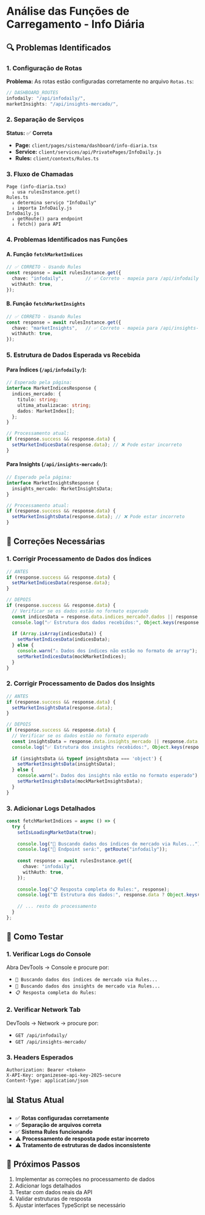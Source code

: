 # Análise das Funções de Carregamento - Info Diária

## 🔍 Problemas Identificados

### 1. **Configuração de Rotas**
**Problema:** As rotas estão configuradas corretamente no arquivo `Rotas.ts`:
```typescript
// DASHBOARD_ROUTES
infodaily: "/api/infodaily/",
marketInsights: "/api/insights-mercado/",
```

### 2. **Separação de Serviços**
**Status:** ✅ **Correta**
- **Page:** `client/pages/sistema/dashboard/info-diaria.tsx`
- **Service:** `client/services/api/PrivatePages/InfoDaily.js`
- **Rules:** `client/contexts/Rules.ts`

### 3. **Fluxo de Chamadas**
```
Page (info-diaria.tsx) 
  ↓ usa rulesInstance.get()
Rules.ts 
  ↓ determina serviço "InfoDaily"
  ↓ importa InfoDaily.js
InfoDaily.js
  ↓ getRoute() para endpoint
  ↓ fetch() para API
```

### 4. **Problemas Identificados nas Funções**

#### **A. Função `fetchMarketIndices`**
```typescript
// ✅ CORRETO - Usando Rules
const response = await rulesInstance.get({
  chave: "infodaily",        // ✅ Correto - mapeia para /api/infodaily/
  withAuth: true,
});
```

#### **B. Função `fetchMarketInsights`**
```typescript
// ✅ CORRETO - Usando Rules  
const response = await rulesInstance.get({
  chave: "marketInsights",   // ✅ Correto - mapeia para /api/insights-mercado/
  withAuth: true,
});
```

### 5. **Estrutura de Dados Esperada vs Recebida**

#### **Para Índices (`/api/infodaily/`):**
```typescript
// Esperado pela página:
interface MarketIndicesResponse {
  indices_mercado: {
    titulo: string;
    ultima_atualizacao: string;
    dados: MarketIndex[];
  };
}

// Processamento atual:
if (response.success && response.data) {
  setMarketIndicesData(response.data); // ❌ Pode estar incorreto
}
```

#### **Para Insights (`/api/insights-mercado/`):**
```typescript
// Esperado pela página:
interface MarketInsightsResponse {
  insights_mercado: MarketInsightsData;
}

// Processamento atual:
if (response.success && response.data) {
  setMarketInsightsData(response.data); // ❌ Pode estar incorreto
}
```

## 🔧 Correções Necessárias

### 1. **Corrigir Processamento de Dados dos Índices**
```typescript
// ANTES
if (response.success && response.data) {
  setMarketIndicesData(response.data);
}

// DEPOIS
if (response.success && response.data) {
  // Verificar se os dados estão no formato esperado
  const indicesData = response.data.indices_mercado?.dados || response.data.dados || response.data;
  console.log("✅ Estrutura dos dados recebidos:", Object.keys(response.data));
  
  if (Array.isArray(indicesData)) {
    setMarketIndicesData(indicesData);
  } else {
    console.warn("⚠️ Dados dos índices não estão no formato de array");
    setMarketIndicesData(mockMarketIndices);
  }
}
```

### 2. **Corrigir Processamento de Dados dos Insights**
```typescript
// ANTES
if (response.success && response.data) {
  setMarketInsightsData(response.data);
}

// DEPOIS  
if (response.success && response.data) {
  // Verificar se os dados estão no formato esperado
  const insightsData = response.data.insights_mercado || response.data;
  console.log("✅ Estrutura dos insights recebidos:", Object.keys(response.data));
  
  if (insightsData && typeof insightsData === 'object') {
    setMarketInsightsData(insightsData);
  } else {
    console.warn("⚠️ Dados dos insights não estão no formato esperado");
    setMarketInsightsData(mockMarketInsightsData);
  }
}
```

### 3. **Adicionar Logs Detalhados**
```typescript
const fetchMarketIndices = async () => {
  try {
    setIsLoadingMarketData(true);
    
    console.log("🔄 Buscando dados dos índices de mercado via Rules...");
    console.log("📍 Endpoint será:", getRoute("infodaily"));
    
    const response = await rulesInstance.get({
      chave: "infodaily",
      withAuth: true,
    });
    
    console.log("📋 Resposta completa do Rules:", response);
    console.log("🏗️ Estrutura dos dados:", response.data ? Object.keys(response.data) : 'Sem dados');
    
    // ... resto do processamento
  }
};
```

## 🧪 Como Testar

### 1. **Verificar Logs do Console**
Abra DevTools → Console e procure por:
- `🔄 Buscando dados dos índices de mercado via Rules...`
- `🔄 Buscando dados dos insights de mercado via Rules...` 
- `📋 Resposta completa do Rules:`

### 2. **Verificar Network Tab**
DevTools → Network → procure por:
- `GET /api/infodaily/`
- `GET /api/insights-mercado/`

### 3. **Headers Esperados**
```
Authorization: Bearer <token>
X-API-Key: organizesee-api-key-2025-secure
Content-Type: application/json
```

## 📊 Status Atual

- ✅ **Rotas configuradas corretamente**
- ✅ **Separação de arquivos correta**  
- ✅ **Sistema Rules funcionando**
- ⚠️ **Processamento de resposta pode estar incorreto**
- ⚠️ **Tratamento de estruturas de dados inconsistente**

## 🎯 Próximos Passos

1. Implementar as correções no processamento de dados
2. Adicionar logs detalhados
3. Testar com dados reais da API
4. Validar estruturas de resposta
5. Ajustar interfaces TypeScript se necessário
